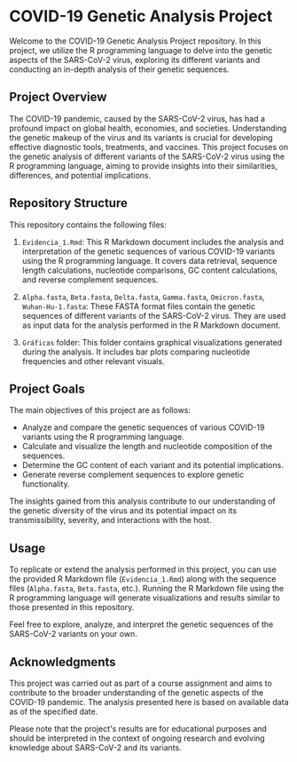 # COVID-19 Genetic Analysis Project

Welcome to the COVID-19 Genetic Analysis Project repository. In this project, we utilize the R programming language to delve into the genetic aspects of the SARS-CoV-2 virus, exploring its different variants and conducting an in-depth analysis of their genetic sequences.

## Project Overview

The COVID-19 pandemic, caused by the SARS-CoV-2 virus, has had a profound impact on global health, economies, and societies. Understanding the genetic makeup of the virus and its variants is crucial for developing effective diagnostic tools, treatments, and vaccines. This project focuses on the genetic analysis of different variants of the SARS-CoV-2 virus using the R programming language, aiming to provide insights into their similarities, differences, and potential implications.

## Repository Structure

This repository contains the following files:

1. `Evidencia_1.Rmd`: This R Markdown document includes the analysis and interpretation of the genetic sequences of various COVID-19 variants using the R programming language. It covers data retrieval, sequence length calculations, nucleotide comparisons, GC content calculations, and reverse complement sequences.

2. `Alpha.fasta`, `Beta.fasta`, `Delta.fasta`, `Gamma.fasta`, `Omicron.fasta`, `Wuhan-Hu-1.fasta`: These FASTA format files contain the genetic sequences of different variants of the SARS-CoV-2 virus. They are used as input data for the analysis performed in the R Markdown document.

3. `Gráficas` folder: This folder contains graphical visualizations generated during the analysis. It includes bar plots comparing nucleotide frequencies and other relevant visuals.

## Project Goals

The main objectives of this project are as follows:

- Analyze and compare the genetic sequences of various COVID-19 variants using the R programming language.
- Calculate and visualize the length and nucleotide composition of the sequences.
- Determine the GC content of each variant and its potential implications.
- Generate reverse complement sequences to explore genetic functionality.

The insights gained from this analysis contribute to our understanding of the genetic diversity of the virus and its potential impact on its transmissibility, severity, and interactions with the host.

## Usage

To replicate or extend the analysis performed in this project, you can use the provided R Markdown file (`Evidencia_1.Rmd`) along with the sequence files (`Alpha.fasta`, `Beta.fasta`, etc.). Running the R Markdown file using the R programming language will generate visualizations and results similar to those presented in this repository.

Feel free to explore, analyze, and interpret the genetic sequences of the SARS-CoV-2 variants on your own.

## Acknowledgments

This project was carried out as part of a course assignment and aims to contribute to the broader understanding of the genetic aspects of the COVID-19 pandemic. The analysis presented here is based on available data as of the specified date.

Please note that the project's results are for educational purposes and should be interpreted in the context of ongoing research and evolving knowledge about SARS-CoV-2 and its variants.
